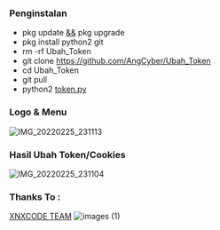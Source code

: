 ### Penginstalan
- pkg update [&&]() pkg upgrade
- pkg install python2 git
- rm -rf Ubah_Token
- git clone https://github.com/AngCyber/Ubah_Token
- cd Ubah_Token
- git pull
- python2 [token.py]()

### Logo & Menu
![IMG_20220225_231113](https://user-images.githubusercontent.com/92802033/155749165-2f0a13f8-7ad4-4e75-ad20-34b9ba24d9e4.jpg)

### Hasil Ubah Token/Cookies
![IMG_20220225_231104](https://user-images.githubusercontent.com/92802033/155749260-64574558-550a-414f-b0ad-a311e95c34a1.jpg)

### Thanks To :
[XNXCODE TEAM]()
![images (1)](https://user-images.githubusercontent.com/92802033/155749449-964324dc-713a-4c27-bf33-d315b1e8f92d.jpeg)


